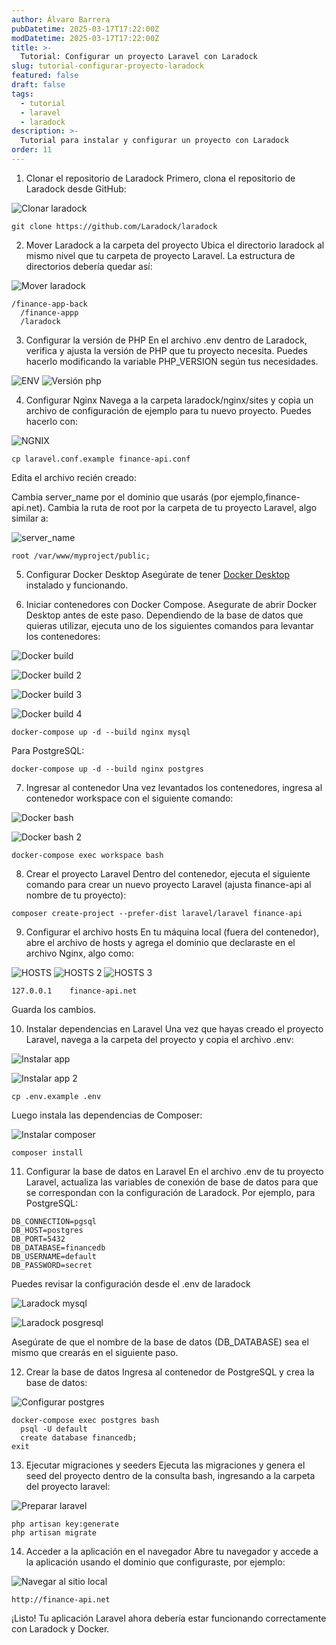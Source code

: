 ```yaml
---
author: Álvaro Barrera
pubDatetime: 2025-03-17T17:22:00Z
modDatetime: 2025-03-17T17:22:00Z
title: >-
  Tutorial: Configurar un proyecto Laravel con Laradock
slug: tutorial-configurar-proyecto-laradock
featured: false
draft: false
tags:
  - tutorial
  - laravel
  - laradock
description: >-
  Tutorial para instalar y configurar un proyecto con Laradock
order: 11
---
```


1. Clonar el repositorio de Laradock
   Primero, clona el repositorio de Laradock desde GitHub:

![Clonar laradock](/assets/tutorials/laradock/download-laradock.jpeg "Clonar laradock")

```
git clone https://github.com/Laradock/laradock
```

2. Mover Laradock a la carpeta del proyecto
   Ubica el directorio laradock al mismo nivel que tu carpeta de proyecto Laravel. La estructura de directorios debería quedar así:

![Mover laradock](/assets/tutorials/laradock/mkdir.jpeg "Mover carpeta")

```
/finance-app-back
  /finance-appp
  /laradock
```

3. Configurar la versión de PHP
   En el archivo .env dentro de Laradock, verifica y ajusta la versión de PHP que tu proyecto necesita. Puedes hacerlo modificando la variable PHP_VERSION según tus necesidades.

![ENV](/assets/tutorials/laradock/env.jpeg "ENV")
![Versión php](/assets/tutorials/laradock/version-php.jpeg "Versión php")

4. Configurar Nginx
   Navega a la carpeta laradock/nginx/sites y copia un archivo de configuración de ejemplo para tu nuevo proyecto. Puedes hacerlo con:

![NGNIX](/assets/tutorials/laradock/sites.jpeg "Configurar ngnix")

```
cp laravel.conf.example finance-api.conf
```

Edita el archivo recién creado:

Cambia server_name por el dominio que usarás (por ejemplo,finance-api.net).
Cambia la ruta de root por la carpeta de tu proyecto Laravel, algo similar a:

![server_name](/assets/tutorials/laradock/server-name.jpeg "Configurar server_name")

```
root /var/www/myproject/public;
```

5. Configurar Docker Desktop
   Asegúrate de tener [Docker Desktop](https://www.docker.com/products/docker-desktop/) instalado y funcionando.

6. Iniciar contenedores con Docker Compose. 
   Asegurate de abrir Docker Desktop antes de este paso.
   Dependiendo de la base de datos que quieras utilizar, ejecuta uno de los siguientes comandos para levantar los contenedores:

![Docker build](/assets/tutorials/laradock/docker-build.jpeg "Correr docker-build")

![Docker build 2](/assets/tutorials/laradock/docker-build-2.jpeg "Correr docker-build 2")

![Docker build 3](/assets/tutorials/laradock/docker-build-3.jpeg "Correr docker-build 3")

![Docker build 4](/assets/tutorials/laradock/docker-build-4.jpeg "Correr docker-build 4")

```
docker-compose up -d --build nginx mysql
```

Para PostgreSQL:

```
docker-compose up -d --build nginx postgres
```

7. Ingresar al contenedor
   Una vez levantados los contenedores, ingresa al contenedor workspace con el siguiente comando:

![Docker bash](/assets/tutorials/laradock/docker-bash.jpeg "Correr docker bash")

![Docker bash 2](/assets/tutorials/laradock/docker-bash-2.jpeg "Correr docker bash 2")

```
docker-compose exec workspace bash
```

8. Crear el proyecto Laravel
   Dentro del contenedor, ejecuta el siguiente comando para crear un nuevo proyecto Laravel (ajusta finance-api al nombre de tu proyecto):

```
composer create-project --prefer-dist laravel/laravel finance-api
```

9. Configurar el archivo hosts
   En tu máquina local (fuera del contenedor), abre el archivo de hosts y agrega el dominio que declaraste en el archivo Nginx, algo como:

![HOSTS](/assets/tutorials/laradock/hosts.jpeg "Configurar hosts")
![HOSTS 2](/assets/tutorials/laradock/hosts-2.jpeg "Configurar hosts 2")
![HOSTS 3](/assets/tutorials/laradock/hosts-3.jpeg "Configurar hosts 3")

```
127.0.0.1    finance-api.net
```

Guarda los cambios.

10. Instalar dependencias en Laravel
    Una vez que hayas creado el proyecto Laravel, navega a la carpeta del proyecto y copia el archivo .env:

![Instalar app](/assets/tutorials/laradock/app-install.jpeg "Instalar app")

![Instalar app 2](/assets/tutorials/laradock/app-install-2.jpeg "Instalar app 2")

```
cp .env.example .env
```

Luego instala las dependencias de Composer:

![Instalar composer](/assets/tutorials/laradock/composer.jpeg "Instalar composer")

```
composer install
```

11. Configurar la base de datos en Laravel
    En el archivo .env de tu proyecto Laravel, actualiza las variables de conexión de base de datos para que se correspondan con la configuración de Laradock. Por ejemplo, para PostgreSQL:

```
DB_CONNECTION=pgsql
DB_HOST=postgres
DB_PORT=5432
DB_DATABASE=financedb
DB_USERNAME=default
DB_PASSWORD=secret
```

Puedes revisar la configuración desde el .env de laradock

![Laradock mysql](/assets/tutorials/laradock/laradock-mysql.jpeg "Laradock mysql")

![Laradock posgresql](/assets/tutorials/laradock/laradock-posgresql.jpeg "Laradock posgresql")

Asegúrate de que el nombre de la base de datos (DB_DATABASE) sea el mismo que crearás en el siguiente paso.

12. Crear la base de datos
    Ingresa al contenedor de PostgreSQL y crea la base de datos:

![Configurar postgres](/assets/tutorials/laradock/db.jpeg "Configurar postgres")

```
docker-compose exec postgres bash
  psql -U default
  create database financedb;
exit
```

13. Ejecutar migraciones y seeders
    Ejecuta las migraciones y genera el seed del proyecto dentro de la consulta bash, ingresando a la carpeta del proyecto laravel:

![Preparar laravel](/assets/tutorials/laradock/laravel-config.jpeg "Preparar laravel")

```
php artisan key:generate
php artisan migrate
```

14. Acceder a la aplicación en el navegador
    Abre tu navegador y accede a la aplicación usando el dominio que configuraste, por ejemplo:

![Navegar al sitio local](/assets/tutorials/laradock/localhost.jpeg "Navegar al sitio local")

```
http://finance-api.net
```

¡Listo! Tu aplicación Laravel ahora debería estar funcionando correctamente con Laradock y Docker.
